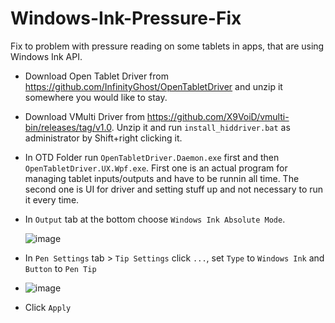 # Windows-Ink-Pressure-Fix
Fix to problem with pressure reading on some tablets in apps, that are using Windows Ink API.

* Download Open Tablet Driver from https://github.com/InfinityGhost/OpenTabletDriver and unzip it somewhere you would like to stay.

* Download VMulti Driver from https://github.com/X9VoiD/vmulti-bin/releases/tag/v1.0. Unzip it and run `install_hiddriver.bat` as administrator by Shift+right clicking it.
* In OTD Folder run `OpenTabletDriver.Daemon.exe` first and then `OpenTabletDriver.UX.Wpf.exe`.
  First one is an actual program for managing tablet inputs/outputs and have to be runnin all time. The second one is UI for driver and setting stuff up and not necessary to run it every time.

* In `Output` tab at the bottom choose `Windows Ink Absolute Mode`.

  ![image](https://github.com/user-attachments/assets/9ebaa176-3a0d-4b5d-8b53-19251f1bab61)

* In `Pen Settings` tab > `Tip Settings` click `...`, set `Type` to `Windows Ink` and `Button` to `Pen Tip`

* ![image](https://github.com/user-attachments/assets/5843378a-8612-48bb-9af5-aeabb12099c3)

* Click `Apply`
